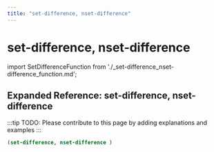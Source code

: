 ```yaml
---
title: "set-difference, nset-difference"
---
```


# set-difference, nset-difference

import SetDifferenceFunction from './_set-difference_nset-difference_function.md';

<SetDifferenceFunction />

## Expanded Reference: set-difference, nset-difference

:::tip
TODO: Please contribute to this page by adding explanations and examples
:::

```lisp
(set-difference, nset-difference )
```
